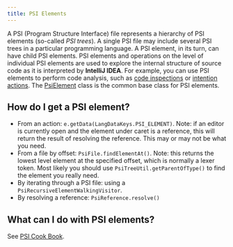 ```yaml
---
title: PSI Elements
---
```


A PSI (Program Structure Interface) file represents a hierarchy of PSI elements (so-called _PSI trees_). A single PSI file may include several PSI trees in a particular programming language. A PSI element, in its turn, can have child PSI elements.
PSI elements and operations on the level of individual PSI elements are used to explore the internal structure of source code as it is interpreted by **IntelliJ IDEA**. For example, you can use PSI elements to perform code analysis, such as
[code inspections](http://www.jetbrains.com/idea/webhelp/code-inspection.html)
or
[intention actions](http://www.jetbrains.com/idea/webhelp/intention-actions.html).
The
[PsiElement](https://github.com/JetBrains/intellij-community/blob/master/platform/core-api/src/com/intellij/psi/PsiElement.java)
class is the common base class for PSI elements.

## How do I get a PSI element?

*  From an action: ```e.getData(LangDataKeys.PSI_ELEMENT)```. Note: if an editor is currently open and the element under caret is a reference, this will return the result of resolving the reference. This may or may not be what you need.
*  From a file by offset: ```PsiFile.findElementAt()```. Note: this returns the lowest level element at the specified offset, which is normally a lexer token.
Most likely you should use `PsiTreeUtil.getParentOfType()` to find the element you really need.
*  By iterating through a PSI file: using a ```PsiRecursiveElementWalkingVisitor```.
*  By resolving a reference: ```PsiReference.resolve()```

## What can I do with PSI elements?

See [PSI Cook Book](/basics/psi_cookbook.html).
